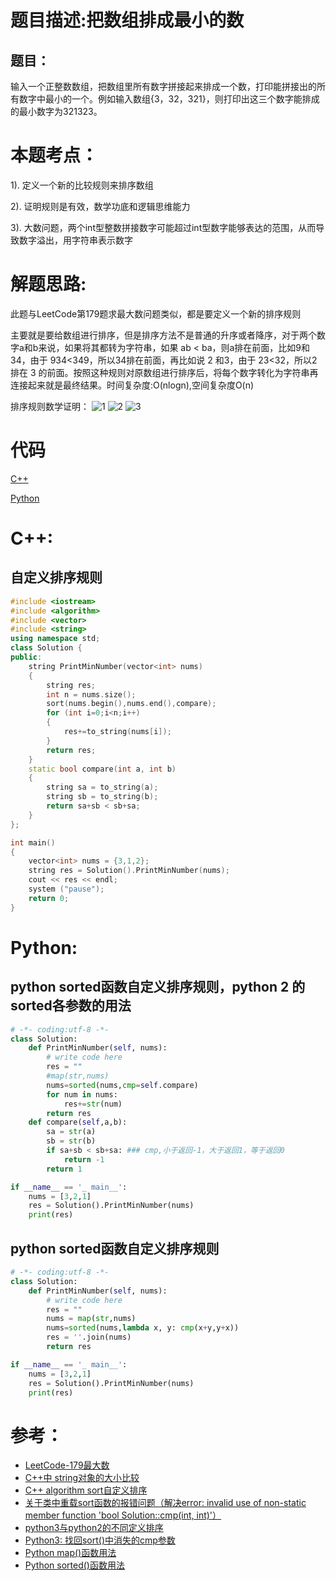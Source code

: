 # 题目描述:把数组排成最小的数
## 题目：
输入一个正整数数组，把数组里所有数字拼接起来排成一个数，打印能拼接出的所有数字中最小的一个。例如输入数组{3，32，321}，则打印出这三个数字能排成的最小数字为321323。

# 本题考点：
  
  1). 定义一个新的比较规则来排序数组
  
  2). 证明规则是有效，数学功底和逻辑思维能力
  
  3). 大数问题，两个int型整数拼接数字可能超过int型数字能够表达的范围，从而导致数字溢出，用字符串表示数字
  
  
# 解题思路:
  此题与LeetCode第179题求最大数问题类似，都是要定义一个新的排序规则
  
  主要就是要给数组进行排序，但是排序方法不是普通的升序或者降序，对于两个数字a和b来说，如果将其都转为字符串，如果 ab < ba，则a排在前面，比如9和34，由于 934<349，所以34排在前面，再比如说 2 和3，由于 23<32，所以2排在 3 的前面。按照这种规则对原数组进行排序后，将每个数字转化为字符串再连接起来就是最终结果。时间复杂度:O(nlogn),空间复杂度O(n)

  排序规则数学证明：
  ![1](https://github.com/bryceustc/CodingInterviews/blob/master/SortArrayForMinNumber/Images/1.png)
  ![2](https://github.com/bryceustc/CodingInterviews/blob/master/SortArrayForMinNumber/Images/2.png)
  ![3](https://github.com/bryceustc/CodingInterviews/blob/master/SortArrayForMinNumber/Images/3.png)

# 代码

[C++](./SortArrayForMinNumber.cpp)

[Python](./SortArrayForMinNumber.py)

# C++:
## 自定义排序规则
```c++
#include <iostream>
#include <algorithm>
#include <vector>
#include <string>
using namespace std;
class Solution {
public:
    string PrintMinNumber(vector<int> nums) 
    {
        string res;
        int n = nums.size();
        sort(nums.begin(),nums.end(),compare);
        for (int i=0;i<n;i++)
        {
            res+=to_string(nums[i]);
        }
        return res;
    }
    static bool compare(int a, int b)
    {
        string sa = to_string(a);
        string sb = to_string(b);
        return sa+sb < sb+sa;
    }
};

int main()
{
    vector<int> nums = {3,1,2};
    string res = Solution().PrintMinNumber(nums);
    cout << res << endl;
    system ("pause");
    return 0;
}
```

# Python:
## python sorted函数自定义排序规则，python 2 的sorted各参数的用法
```python
# -*- coding:utf-8 -*-
class Solution:
    def PrintMinNumber(self, nums):
        # write code here
        res = ""
        #map(str,nums)
        nums=sorted(nums,cmp=self.compare)
        for num in nums:
            res+=str(num)
        return res
    def compare(self,a,b):
        sa = str(a)
        sb = str(b)
        if sa+sb < sb+sa: ### cmp,小于返回-1，大于返回1，等于返回0
            return -1
        return 1

if __name__ == '_ main__':
    nums = [3,2,1]
    res = Solution().PrintMinNumber(nums)    
    print(res)
```

## python sorted函数自定义排序规则
```python
# -*- coding:utf-8 -*-
class Solution:
    def PrintMinNumber(self, nums):
        # write code here
        res = ""
        nums = map(str,nums)
        nums=sorted(nums,lambda x, y: cmp(x+y,y+x))
        res = ''.join(nums)
        return res

if __name__ == '_ main__':
    nums = [3,2,1]
    res = Solution().PrintMinNumber(nums)    
    print(res)
```




# 参考：
   - [LeetCode-179最大数](https://github.com/bryceustc/LeetCode_Note/blob/master/cpp/Largest-Number/README.md)
   - [C++中 string对象的大小比较](https://blog.csdn.net/jason_cuijiahui/article/details/79038468)
  - [C++ algorithm sort自定义排序](https://blog.csdn.net/v_xchen_v/article/details/76615270)
  - [关于类中重载sort函数的报错问题（解决error: invalid use of non-static member function 'bool Solution::cmp(int, int)'）](https://blog.csdn.net/qq_41562704/article/details/95908736)
  - [python3与python2的不同定义排序](https://leetcode-cn.com/problems/largest-number/solution/python3yu-python2de-bu-tong-ding-yi-pai-xu-by-jixi/)
  - [Python3: 找回sort()中消失的cmp参数](https://www.polarxiong.com/archives/Python3-%E6%89%BE%E5%9B%9Esort-%E4%B8%AD%E6%B6%88%E5%A4%B1%E7%9A%84cmp%E5%8F%82%E6%95%B0.html)
  - [Python map()函数用法](https://www.runoob.com/python/python-func-map.html)
  - [Python sorted()函数用法](https://www.runoob.com/python/python-func-sorted.html) 
